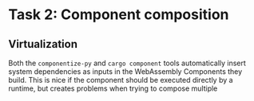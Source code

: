 # Task 2: Component composition

## Virtualization

Both the `componentize-py` and `cargo component` tools automatically insert system dependencies as inputs in the WebAssembly Components they build. This is nice if the component should be executed directly by a runtime, but creates problems when trying to compose multiple 
